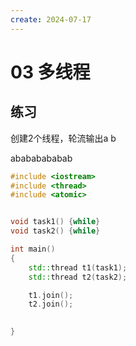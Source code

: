 ```yaml
---
create: 2024-07-17
---
```

# 03 多线程

## 练习

创建2个线程，轮流输出a b

abababababab



```C++
#include <iostream>
#include <thread>
#include <atomic>


void task1() {while}
void task2() {while}

int main()
{
	std::thread t1(task1);
	std::thread t2(task2);

	t1.join();
	t2.join();

	
}
```

